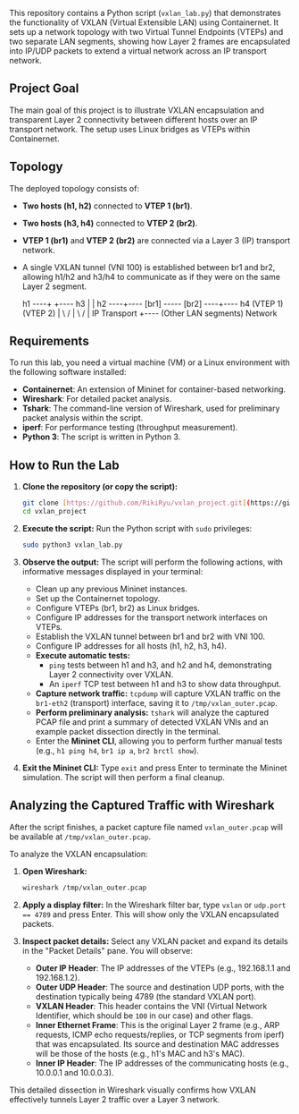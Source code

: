 This repository contains a Python script (`vxlan_lab.py`) that demonstrates the functionality of VXLAN (Virtual Extensible LAN) using Containernet. It sets up a network topology with two Virtual Tunnel Endpoints (VTEPs) and two separate LAN segments, showing how Layer 2 frames are encapsulated into IP/UDP packets to extend a virtual network across an IP transport network.

## Project Goal

The main goal of this project is to illustrate VXLAN encapsulation and transparent Layer 2 connectivity between different hosts over an IP transport network. The setup uses Linux bridges as VTEPs within Containernet.

## Topology

The deployed topology consists of:
* **Two hosts (h1, h2)** connected to **VTEP 1 (br1)**.
* **Two hosts (h3, h4)** connected to **VTEP 2 (br2)**.
* **VTEP 1 (br1)** and **VTEP 2 (br2)** are connected via a Layer 3 (IP) transport network.
* A single VXLAN tunnel (VNI 100) is established between br1 and br2, allowing h1/h2 and h3/h4 to communicate as if they were on the same Layer 2 segment.

  h1 ----+                  +---- h3
         |                  |
  h2 ----+---- [br1] ----- [br2] ----+---- h4
               (VTEP 1)     (VTEP 2)  |
                     \      /         |
                      \    /          |
                   IP Transport       +---- (Other LAN segments)
                      Network


## Requirements

To run this lab, you need a virtual machine (VM) or a Linux environment with the following software installed:

* **Containernet**: An extension of Mininet for container-based networking.
* **Wireshark**: For detailed packet analysis.
* **Tshark**: The command-line version of Wireshark, used for preliminary packet analysis within the script.
* **iperf**: For performance testing (throughput measurement).
* **Python 3**: The script is written in Python 3.

## How to Run the Lab

1.  **Clone the repository (or copy the script):**
    ```bash
    git clone [https://github.com/RikiRyu/vxlan_project.git](https://github.com/RikiRyu/vxlan_project.git)
    cd vxlan_project
    ```

2.  **Execute the script:**
    Run the Python script with `sudo` privileges:
    ```bash
    sudo python3 vxlan_lab.py
    ```

3.  **Observe the output:**
    The script will perform the following actions, with informative messages displayed in your terminal:
    * Clean up any previous Mininet instances.
    * Set up the Containernet topology.
    * Configure VTEPs (br1, br2) as Linux bridges.
    * Configure IP addresses for the transport network interfaces on VTEPs.
    * Establish the VXLAN tunnel between br1 and br2 with VNI 100.
    * Configure IP addresses for all hosts (h1, h2, h3, h4).
    * **Execute automatic tests:**
        * `ping` tests between h1 and h3, and h2 and h4, demonstrating Layer 2 connectivity over VXLAN.
        * An `iperf` TCP test between h1 and h3 to show data throughput.
    * **Capture network traffic:** `tcpdump` will capture VXLAN traffic on the `br1-eth2` (transport) interface, saving it to `/tmp/vxlan_outer.pcap`.
    * **Perform preliminary analysis:** `tshark` will analyze the captured PCAP file and print a summary of detected VXLAN VNIs and an example packet dissection directly in the terminal.
    * Enter the **Mininet CLI**, allowing you to perform further manual tests (e.g., `h1 ping h4`, `br1 ip a`, `br2 brctl show`).

4.  **Exit the Mininet CLI:**
    Type `exit` and press Enter to terminate the Mininet simulation. The script will then perform a final cleanup.

## Analyzing the Captured Traffic with Wireshark

After the script finishes, a packet capture file named `vxlan_outer.pcap` will be available at `/tmp/vxlan_outer.pcap`.

To analyze the VXLAN encapsulation:

1.  **Open Wireshark:**
    ```bash
    wireshark /tmp/vxlan_outer.pcap
    ```
2.  **Apply a display filter:**
    In the Wireshark filter bar, type `vxlan` or `udp.port == 4789` and press Enter. This will show only the VXLAN encapsulated packets.

3.  **Inspect packet details:**
    Select any VXLAN packet and expand its details in the "Packet Details" pane. You will observe:
    * **Outer IP Header**: The IP addresses of the VTEPs (e.g., 192.168.1.1 and 192.168.1.2).
    * **Outer UDP Header**: The source and destination UDP ports, with the destination typically being 4789 (the standard VXLAN port).
    * **VXLAN Header**: This header contains the VNI (Virtual Network Identifier, which should be `100` in our case) and other flags.
    * **Inner Ethernet Frame**: This is the original Layer 2 frame (e.g., ARP requests, ICMP echo requests/replies, or TCP segments from iperf) that was encapsulated. Its source and destination MAC addresses will be those of the hosts (e.g., h1's MAC and h3's MAC).
    * **Inner IP Header**: The IP addresses of the communicating hosts (e.g., 10.0.0.1 and 10.0.0.3).

This detailed dissection in Wireshark visually confirms how VXLAN effectively tunnels Layer 2 traffic over a Layer 3 network.